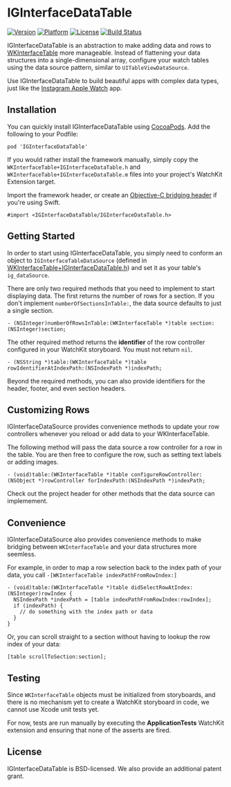 # IGInterfaceDataTable

[![Version](http://img.shields.io/cocoapods/v/IGInterfaceDataTable.svg)](http://cocoapods.org/?q=IGInterfaceDataTable)
[![Platform](http://img.shields.io/cocoapods/p/IGInterfaceDataTable.svg)]()
[![License](http://img.shields.io/cocoapods/l/IGInterfaceDataTable.svg)](https://github.com/Instagram/IGInterfaceDataTable/blob/master/LICENSE)
[![Build Status](https://travis-ci.org/Instagram/IGInterfaceDataTable.svg)](https://travis-ci.org/Instagram/IGInterfaceDataTable)

IGInterfaceDataTable is an abstraction to make adding data and rows to [WKInterfaceTable](https://developer.apple.com/library/prerelease/ios/documentation/WatchKit/Reference/WKInterfaceTable_class/index.html) more manageable. Instead of flattening your data structures into a single-dimensional array, configure your watch tables using the data source pattern, similar to `UITableViewDataSource`.

Use IGInterfaceDataTable to build beautiful apps with complex data types, just like the [Instagram Apple Watch](http://www.apple.com/watch/app-store-apps/#instagram) app.

## Installation

You can quickly install IGInterfaceDataTable using [CocoaPods](http://cocoapods.org). Add the following to your Podfile:

```
pod 'IGInterfaceDataTable'
```

If you would rather install the framework manually, simply copy the `WKInterfaceTable+IGInterfaceDataTable.h` and `WKInterfaceTable+IGInterfaceDataTable.m` files into your project's WatchKit Extension target.

Import the framework header, or create an [Objective-C bridging header](https://developer.apple.com/library/ios/documentation/Swift/Conceptual/BuildingCocoaApps/MixandMatch.html) if you're using Swift.

```
#import <IGInterfaceDataTable/IGInterfaceDataTable.h>
```

## Getting Started

In order to start using IGInterfaceDataTable, you simply need to conform an object to `IGInterfaceTableDataSource` (defined in [WKInterfaceTable+IGInterfaceDataTable.h](https://github.com/Instagram/IGInterfaceDataTable/blob/master/IGInterfaceDataTable/WKInterfaceTable%2BIGInterfaceDataTable.h)) and set it as your table's `ig_dataSource`.

There are only two required methods that you need to implement to start displaying data. The first returns the number of rows for a section. If you don't implement `numberOfSectionsInTable:`, the data source defaults to just a single section.

```
- (NSInteger)numberOfRowsInTable:(WKInterfaceTable *)table section:(NSInteger)section;
```

The other required method returns the **identifier** of the row controller configured in your WatchKit storyboard. You must not return `nil`.

```
- (NSString *)table:(WKInterfaceTable *)table rowIdentifierAtIndexPath:(NSIndexPath *)indexPath;
```

Beyond the required methods, you can also provide identifiers for the header, footer, and even section headers.

## Customizing Rows

IGInterfaceDataSource provides convenience methods to update your row controllers whenever you reload or add data to your WKInterfaceTable.

The following method will pass the data source a row controller for a row in the table. You are then free to configure the row, such as setting text labels or adding images.

```
- (void)table:(WKInterfaceTable *)table configureRowController:(NSObject *)rowController forIndexPath:(NSIndexPath *)indexPath;
```

Check out the project header for other methods that the data source can implemement.

## Convenience

IGInterfaceDataSource also provides convenience methods to make bridging between `WKInterfaceTable` and your data structures more seemless.

For example, in order to map a row selection back to the index path of your data, you call `-[WKInterfaceTable indexPathFromRowIndex:]`

```
- (void)table:(WKInterfaceTable *)table didSelectRowAtIndex:(NSInteger)rowIndex {
  NSIndexPath *indexPath = [table indexPathFromRowIndex:rowIndex];
  if (indexPath) {
    // do something with the index path or data
  }
}
```

Or, you can scroll straight to a section without having to lookup the row index of your data:

```
[table scrollToSection:section];
```

## Testing

Since `WKInterfaceTable` objects must be initialized from storyboards, and there is no mechanism yet to create a WatchKit storyboard in code, we cannot use Xcode unit tests yet.

For now, tests are run manually by executing the **ApplicationTests** WatchKit extension and ensuring that none of the asserts are fired.

## License

IGInterfaceDataTable is BSD-licensed. We also provide an additional patent grant.
